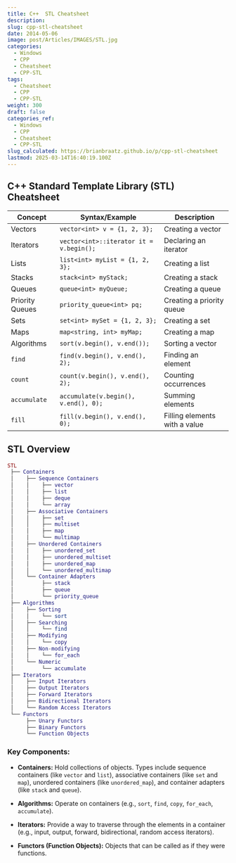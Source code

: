 ```yaml
---
title: C++  STL Cheatsheet
description: 
slug: cpp-stl-cheatsheet
date: 2014-05-06
image: post/Articles/IMAGES/STL.jpg
categories:
  - Windows
  - CPP
  - Cheatsheet
  - CPP-STL
tags:
  - Cheatsheet
  - CPP
  - CPP-STL
weight: 300
draft: false
categories_ref:
  - Windows
  - CPP
  - Cheatsheet
  - CPP-STL
slug_calculated: https://brianbraatz.github.io/p/cpp-stl-cheatsheet
lastmod: 2025-03-14T16:40:19.100Z
---
```

## C++ Standard Template Library (STL) Cheatsheet

| **Concept**     | **Syntax/Example**                      | **Description**               |
| --------------- | --------------------------------------- | ----------------------------- |
| Vectors         | `vector<int> v = {1, 2, 3};`            | Creating a vector             |
| Iterators       | `vector<int>::iterator it = v.begin();` | Declaring an iterator         |
| Lists           | `list<int> myList = {1, 2, 3};`         | Creating a list               |
| Stacks          | `stack<int> myStack;`                   | Creating a stack              |
| Queues          | `queue<int> myQueue;`                   | Creating a queue              |
| Priority Queues | `priority_queue<int> pq;`               | Creating a priority queue     |
| Sets            | `set<int> mySet = {1, 2, 3};`           | Creating a set                |
| Maps            | `map<string, int> myMap;`               | Creating a map                |
| Algorithms      | `sort(v.begin(), v.end());`             | Sorting a vector              |
| `find`          | `find(v.begin(), v.end(), 2);`          | Finding an element            |
| `count`         | `count(v.begin(), v.end(), 2);`         | Counting occurrences          |
| `accumulate`    | `accumulate(v.begin(), v.end(), 0);`    | Summing elements              |
| `fill`          | `fill(v.begin(), v.end(), 0);`          | Filling elements with a value |

## STL Overview

```lua
STL
 ├── Containers
 │    ├── Sequence Containers
 │    │    ├── vector
 │    │    ├── list
 │    │    ├── deque
 │    │    └── array
 │    ├── Associative Containers
 │    │    ├── set
 │    │    ├── multiset
 │    │    ├── map
 │    │    └── multimap
 │    ├── Unordered Containers
 │    │    ├── unordered_set
 │    │    ├── unordered_multiset
 │    │    ├── unordered_map
 │    │    └── unordered_multimap
 │    └── Container Adapters
 │         ├── stack
 │         ├── queue
 │         └── priority_queue
 ├── Algorithms
 │    ├── Sorting
 │    │    └── sort
 │    ├── Searching
 │    │    └── find
 │    ├── Modifying
 │    │    └── copy
 │    ├── Non-modifying
 │    │    └── for_each
 │    └── Numeric
 │         └── accumulate
 ├── Iterators
 │    ├── Input Iterators
 │    ├── Output Iterators
 │    ├── Forward Iterators
 │    ├── Bidirectional Iterators
 │    └── Random Access Iterators
 └── Functors
      ├── Unary Functors
      ├── Binary Functors
      └── Function Objects
```

### Key Components:

* **Containers:** Hold collections of objects. Types include sequence containers (like `vector` and `list`), associative containers (like `set` and `map`), unordered containers (like `unordered_map`), and container adapters (like `stack` and `queue`).

* **Algorithms:** Operate on containers (e.g., `sort`, `find`, `copy`, `for_each`, `accumulate`).

* **Iterators:** Provide a way to traverse through the elements in a container (e.g., input, output, forward, bidirectional, random access iterators).

* **Functors (Function Objects):** Objects that can be called as if they were functions.
